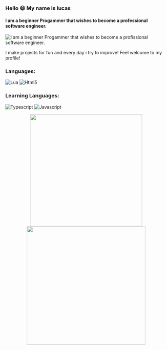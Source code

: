 ### Hello 😄 My name is lucas
#### I am a beginner Progammer that wishes to become a professional software engineer.
![I am a beginner Progammer that wishes to become a profissional software engineer.](https://encrypted-tbn0.gstatic.com/images?q=tbn:ANd9GcR4FNrWJEjF28p7USiVWaDup0Ot3auK_Sr428xx0bzHvSz-lzABd0RkRWjI8TxOLJ0GXg&usqp=CAU)

I make projects for fun and every day i try to improve! Feel welcome to my profile!

<h3>Languages:</h3>
<p align="left">

![Lua](https://img.shields.io/badge/lua-%232C2D72.svg?style=for-the-badge&logo=lua&logoColor=white)
![Html5](https://img.shields.io/badge/HTML5-E34F26?style=for-the-badge&logo=html5&logoColor=white)

</p>

<h3>Learning Languages:</h3>
<p align="left">

![Typescript](https://img.shields.io/badge/TypeScript-007ACC?style=for-the-badge&logo=typescript&logoColor=white)
![Javascript](https://img.shields.io/badge/JavaScript-323330?style=for-the-badge&logo=javascript&logoColor=F7DF1E)
</p>

<div align="center">
<img style="width:350px;" src="https://github-readme-stats-sigma-five.vercel.app/api?username=VaylonBr&show_icons=true&theme=radical">
<img style="width:370px;" src="https://github-readme-stats-sigma-five.vercel.app/api/top-langs/?username=VaylonBr&layout=compact&theme=radical">
</div>
